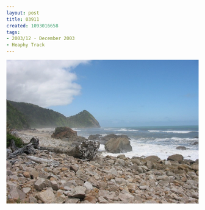 ```yaml
---
layout: post
title: 03911
created: 1093016658
tags:
- 2003/12 - December 2003
- Heaphy Track
---
```


<img src="/image/images/03911-1355.jpg"/>

